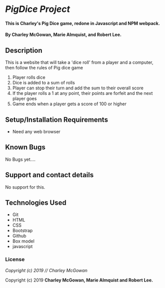 # _PigDice Project_

#### This is Charley's Pig Dice game, redone in Javascript and NPM webpack.

#### By Charley McGowan, Marie Almquist, and Robert Lee.

## Description

This is a website that will take a 'dice roll' from a player and a computer, then follow the rules of Pig dice game

1. Player rolls dice
2. Dice is added to a sum of rolls
3. Player can stop their turn and add the sum to their overall score
4. If the player rolls a 1 at any point, their points are forfeit and the next player goes
5. Game ends when a player gets a score of 100 or higher

## Setup/Installation Requirements

* Need any web browser

## Known Bugs

No Bugs yet....

## Support and contact details

No support for this.

## Technologies Used
* Git
* HTML
* CSS
* Bootstrap
* Github
* Box model
* javascript

### License

*Copyright (c) 2019 // Charley McGowan*

Copyright (c) 2019 **Charley McGowan, Marie Almquist and Robert Lee.**
